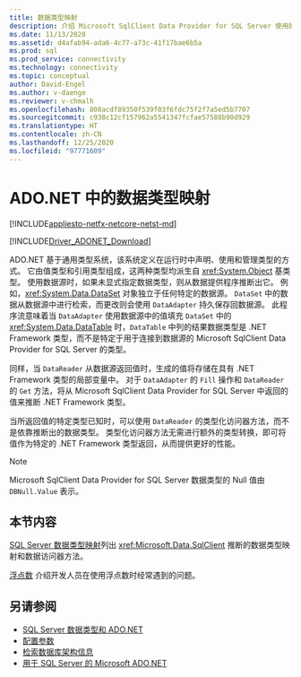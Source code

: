 ```yaml
---
title: 数据类型映射
description: 介绍 Microsoft SqlClient Data Provider for SQL Server 使用的数据类型。
ms.date: 11/13/2020
ms.assetid: d4afab94-ada6-4c77-a73c-41f17bae6b5a
ms.prod: sql
ms.prod_service: connectivity
ms.technology: connectivity
ms.topic: conceptual
author: David-Engel
ms.author: v-daenge
ms.reviewer: v-chmalh
ms.openlocfilehash: 808acdf89350f539f03f6fdc75f2f7a5ed5b7707
ms.sourcegitcommit: c938c12cf157962a5541347fcfae57588b90d929
ms.translationtype: HT
ms.contentlocale: zh-CN
ms.lasthandoff: 12/25/2020
ms.locfileid: "97771609"
---
```

# <a name="data-type-mappings-in-adonet"></a>ADO.NET 中的数据类型映射

[!INCLUDE[appliesto-netfx-netcore-netst-md](../../includes/appliesto-netfx-netcore-netst-md.md)]

[!INCLUDE[Driver_ADONET_Download](../../includes/driver_adonet_download.md)]

ADO.NET 基于通用类型系统，该系统定义在运行时中声明、使用和管理类型的方式。 它由值类型和引用类型组成，这两种类型均派生自 <xref:System.Object> 基类型。 使用数据源时，如果未显式指定数据类型，则从数据提供程序推断出它。 例如，<xref:System.Data.DataSet> 对象独立于任何特定的数据源。 `DataSet` 中的数据从数据源中进行检索，而更改则会使用 `DataAdapter` 持久保存回数据源。 此程序流意味着当 `DataAdapter` 使用数据源中的值填充 `DataSet` 中的 <xref:System.Data.DataTable> 时，`DataTable` 中列的结果数据类型是 .NET Framework 类型，而不是特定于用于连接到数据源的 Microsoft SqlClient Data Provider for SQL Server 的类型。

同样，当 `DataReader` 从数据源返回值时，生成的值将存储在具有 .NET Framework 类型的局部变量中。 对于 `DataAdapter` 的 `Fill` 操作和 `DataReader` 的 `Get` 方法，将从 Microsoft SqlClient Data Provider for SQL Server 中返回的值来推断 .NET Framework 类型。

当所返回值的特定类型已知时，可以使用 `DataReader` 的类型化访问器方法，而不是依靠推断出的数据类型。 类型化访问器方法无需进行额外的类型转换，即可将值作为特定的 .NET Framework 类型返回，从而提供更好的性能。

> [!NOTE]
> Microsoft SqlClient Data Provider for SQL Server 数据类型的 Null 值由 `DBNull.Value` 表示。

## <a name="in-this-section"></a>本节内容

[SQL Server 数据类型映射](sql-server-data-type-mappings.md)列出 <xref:Microsoft.Data.SqlClient> 推断的数据类型映射和数据访问器方法。

[浮点数](floating-point-numbers.md) 介绍开发人员在使用浮点数时经常遇到的问题。

## <a name="see-also"></a>另请参阅

- [SQL Server 数据类型和 ADO.NET](./sql/sql-server-data-types.md)
- [配置参数](configure-parameters.md)
- [检索数据库架构信息](retrieving-database-schema-information.md)
- [用于 SQL Server 的 Microsoft ADO.NET](microsoft-ado-net-sql-server.md)
